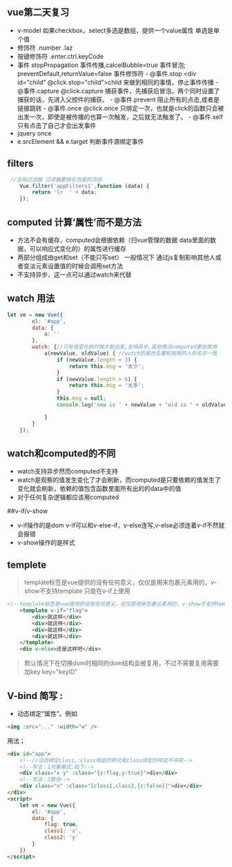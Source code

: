 ## vue第二天复习
- v-model  如果checkbox，select多选是数组，提供一个value属性 单选是单个值
- 修饰符 .number  .laz
- 按键修饰符 .enter.ctrl.keyCode
- 事件  stopPropagation 事件传播,calcelBubble=true 事件冒泡;
        preventDefault,returnValue=false
  事件修饰符    - @事件.stop    <div id="child" @click.stop="child">child</div>  来做到相同的事情，停止事件传播
               - @事件.capture  @click.capture 捕获事件，先捕获后冒泡，两个同时设置了捕获的话，先进入父控件的捕获。
               - @事件.prevent  阻止所有的点击,或者是链接跳转
               - @事件.once @click.once 只绑定一次，也就是click的函数只会被出发一次，即使是被传播的也算一次触发，之后就无法触发了。
               - @事件.self 只有点击了自己才会出发事件
- jquery once
- e.srcElement && e.target 判断事件源绑定事件



## filters
```javascript
 //全局过滤器 过滤器要放在页面的顶部
    Vue.filter('appFilters1',function (data) {
        return 'lr  ' + data;
    });
```

## computed 计算‘属性’而不是方法
- 方法不会有缓存，computed会根据依赖（归vue管理的数据 data里面的数据，可以响应式变化的）的属性进行缓存
- 两部分组成由get和set（不能只写set） 一般情况下 通过js复制影响其他人或者变淡元素设置值的时候会调用set方法
- 不支持异步，这一点可以通过watch来代替

## watch 用法
```javascript
let vm = new Vue({
        el: '#app',
        data: {
            a: ''
        },
        watch: {//只有值变化的时候才能出发,支持异步,其他情况computed更加常用
            a(newValue, oldValue) { //watch的属性名要和观察的人的名字一致
                if (newValue.length < 3) {
                    return this.msg = '太少';
                }
                if (newValue.length > 6) {
                    return this.msg = '太多';
                }
                this.msg = null;
                console.log('new is ' + newValue + "old is " + oldValue);

            }
        }
    });
```


## watch和computed的不同
- watch支持异步然而computed不支持
- watch是观察的值发生变化了才会刷新，而computed是只要依赖的值发生了变化就会刷新，依赖的值包含函数里面所有出的的data中的值
- 对于任何复杂逻辑都应该用computed

##v-if/v-show
- v-if操作的是dom v-if可以和v-else-if，v-else连写,v-else必须连着v-if不然就会报错
- v-show操作的是样式

## templete
>    template标签是vue提供的没有任何意义，仅仅是用来包裹元素用的，v-show不支持template 只能在v-if上使用
```html
<!--template标签是vue提供的没有任何意义，仅仅是用来包裹元素用的，v-show不支持template-->
    <template v-if="flag">
        <div>就这样</div>
        <div>就这样</div>
        <div>就这样</div>
        <div>就这样</div>
    </template>
    <div v-else>还是这样吧</div>
```

> 默认情况下在切换dom时相同的dom结构会被复用，不过不需要复用需要加key key="keyID"


## V-bind 简写 :
- 动态绑定“属性”。例如 
```html
<img :src="..." :width="w" />
```
用法；
```html
<div id="app">
    <!--//动态绑定class,:class绑定的样式和class绑定的样式不冲突-->
    <!--写法：1对象格式,如下-->
    <div class="x y" :class="{z:flag,y:true}">div</div>
    <!--写法：2数组-->
    <div class="x" :class="[class1,class2,{z:false}]">div</div>
</div>
<script>
    let vm = new Vue({
        el: '#app',
        data: {
            flag: true,
            class1: 'x',
            class2: 'y'
        }
    })
</script>
```


